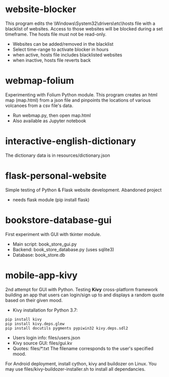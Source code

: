 # website-blocker

This program edits the \Windows\System32\drivers\etc\hosts file with a blacklist of websites.
Access to those websites will be blocked during a set timeframe.
The hosts file must not be read-only.

* Websites can be added/removed in the blacklist
* Select time-range to activate blocker in hours
* when active, hosts file includes blacklisted websites
* when inactive, hosts file reverts back

# webmap-folium

Experimenting with Folium Python module. This program creates an html map (map.html) from a json file
and pinpoints the locations of various volcanoes from a csv file's data.

* Run webmap.py, then open map.html
* Also available as Jupyter notebook

# interactive-english-dictionary

The dictionary data is in resources/dictionary.json

# flask-personal-website

Simple testing of Python & Flask website development. Abandoned project

* needs flask module (pip install flask)

# bookstore-database-gui

First experiment with GUI with tkinter module.

* Main script: book_store_gui.py
* Backend: book_store_database.py (uses sqlite3)
* Database: book_store.db

# mobile-app-kivy

2nd attempt for GUI with Python. Testing **Kivy** cross-platform framework building an app that users can login/sign up to and displays a random quote based on their given mood.

* Kivy installation for Python 3.7:
```
pip install kivy
pip install kivy.deps.glew
pip install docutils pygments pypiwin32 kivy.deps.sdl2
```
* Users login info: files/users.json
* Kivy source GUI: files/gui.kv
* Quotes: files/*.txt
The filename corresponds to the user's specified mood.

For Android deployment, install cython, kivy and buildozer on Linux.
You may use files/kivy-buildozer-installer.sh to install all dependancies.

